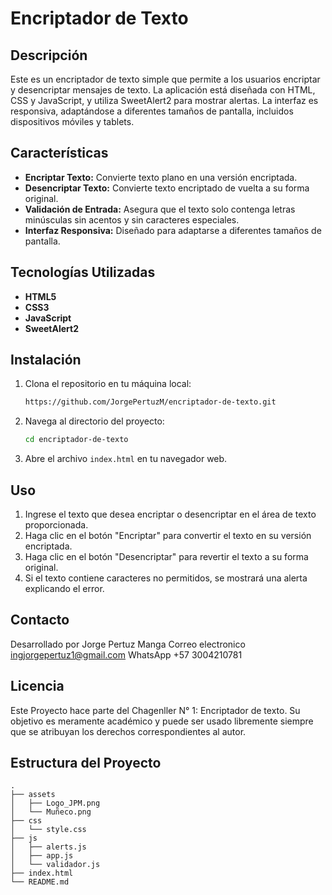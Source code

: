 # Encriptador de Texto

## Descripción

Este es un encriptador de texto simple que permite a los usuarios encriptar y desencriptar mensajes de texto. La aplicación está diseñada con HTML, CSS y JavaScript, y utiliza SweetAlert2 para mostrar alertas. La interfaz es responsiva, adaptándose a diferentes tamaños de pantalla, incluidos dispositivos móviles y tablets.

## Características

- **Encriptar Texto:** Convierte texto plano en una versión encriptada.
- **Desencriptar Texto:** Convierte texto encriptado de vuelta a su forma original.
- **Validación de Entrada:** Asegura que el texto solo contenga letras minúsculas sin acentos y sin caracteres especiales.
- **Interfaz Responsiva:** Diseñado para adaptarse a diferentes tamaños de pantalla.

## Tecnologías Utilizadas

- **HTML5**
- **CSS3**
- **JavaScript**
- **SweetAlert2**

## Instalación

1. Clona el repositorio en tu máquina local:
    ```bash
    https://github.com/JorgePertuzM/encriptador-de-texto.git
    ```
2. Navega al directorio del proyecto:
    ```bash
    cd encriptador-de-texto
    ```
3. Abre el archivo `index.html` en tu navegador web.

## Uso

1. Ingrese el texto que desea encriptar o desencriptar en el área de texto proporcionada.
2. Haga clic en el botón "Encriptar" para convertir el texto en su versión encriptada.
3. Haga clic en el botón "Desencriptar" para revertir el texto a su forma original.
4. Si el texto contiene caracteres no permitidos, se mostrará una alerta explicando el error.

## Contacto

Desarrollado por Jorge Pertuz Manga
Correo electronico ingjorgepertuz1@gmail.com
WhatsApp +57 3004210781

## Licencia

Este Proyecto hace parte del Chagenller N° 1: Encriptador de texto.
Su objetivo es meramente académico y puede ser usado libremente siempre que se atribuyan los derechos correspondientes al autor.


## Estructura del Proyecto

```plaintext
.
├── assets
│   ├── Logo_JPM.png
│   └── Muñeco.png
├── css
│   └── style.css
├── js
│   ├── alerts.js
│   ├── app.js
│   └── validador.js
├── index.html
└── README.md



